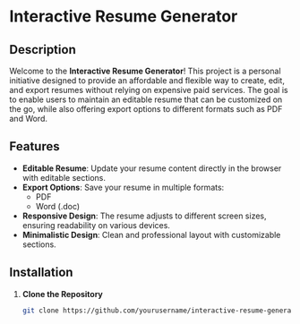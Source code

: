 # Interactive Resume Generator

## Description

Welcome to the **Interactive Resume Generator**! This project is a personal initiative designed to provide an affordable and flexible way to create, edit, and export resumes without relying on expensive paid services. The goal is to enable users to maintain an editable resume that can be customized on the go, while also offering export options to different formats such as PDF and Word.

## Features

- **Editable Resume**: Update your resume content directly in the browser with editable sections.
- **Export Options**: Save your resume in multiple formats:
  - PDF
  - Word (.doc)
- **Responsive Design**: The resume adjusts to different screen sizes, ensuring readability on various devices.
- **Minimalistic Design**: Clean and professional layout with customizable sections.

## Installation

1. **Clone the Repository**

   ```bash
   git clone https://github.com/yourusername/interactive-resume-generator.git
